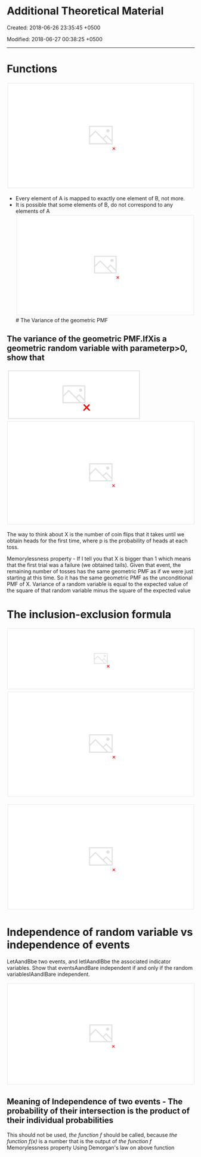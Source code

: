 # Additional Theoretical Material

Created: 2018-06-26 23:35:45 +0500

Modified: 2018-06-27 00:38:25 +0500

---

# Functions

![image](media/Intro---Syllabus_Additional-Theoretical-Material-image1.png)
-   Every element of A is mapped to exactly one element of B, not more.
-   It is possible that some elements of B, do not correspond to any elements of A
![image](media/Intro---Syllabus_Additional-Theoretical-Material-image2.png)# The Variance of the geometric PMF

## The variance of the geometric PMF.IfXis a geometric random variable with parameterp>0, show that

![var (X) ](media/Intro---Syllabus_Additional-Theoretical-Material-image3.png)
![image](media/Intro---Syllabus_Additional-Theoretical-Material-image4.png)

The way to think about X is the number of coin flips that it takes until we obtain heads for the first time, where p is the probability of heads at each toss.

Memorylessness property - If I tell you that X is bigger than 1 which means that the first trial was a failure (we obtained tails). Given that event, the remaining number of tosses has the same geometric PMF as if we were just starting at this time. So it has the same geometric PMF as the unconditional PMF of X.
Variance of a random variable is equal to the expected value of the square of that random variable minus the square of the expected value
# The inclusion-exclusion formula
![image](media/Intro---Syllabus_Additional-Theoretical-Material-image5.png)
![image](media/Intro---Syllabus_Additional-Theoretical-Material-image6.png)

![image](media/Intro---Syllabus_Additional-Theoretical-Material-image7.png)

#

# Independence of random variable vs independence of events

LetAandBbe two events, and letIAandIBbe the associated indicator variables. Show that eventsAandBare independent if and only if the random variablesIAandIBare independent.

![image](media/Intro---Syllabus_Additional-Theoretical-Material-image8.png)
## Meaning of Independence of two events - The probability of their intersection is the product of their individual probabilities

This should not be used, *the function f* should be called, because *the function f(x)* is a number that is the output of *the function f*
Memorylessness property
Using Demorgan's law on above function
